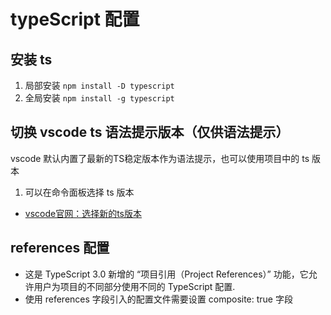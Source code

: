 # typeScript 配置

## 安装 ts
1. 局部安装 `npm install -D typescript`
2. 全局安装 `npm install -g typescript`


## 切换 vscode ts 语法提示版本（仅供语法提示）
vscode 默认内置了最新的TS稳定版本作为语法提示，也可以使用项目中的 ts 版本
1. 可以在命令面板选择 ts 版本

- [vscode官网：选择新的ts版本](https://code.visualstudio.com/docs/typescript/typescript-compiling#_using-newer-typescript-versions)


## references 配置
- 这是 TypeScript 3.0 新增的 “项目引用（Project References）” 功能，它允许用户为项目的不同部分使用不同的 TypeScript 配置.
- 使用 references 字段引入的配置文件需要设置 composite: true 字段